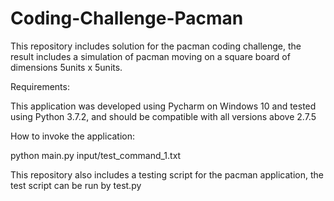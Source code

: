 # Coding-Challenge-Pacman

This repository includes solution for the pacman coding challenge, the result includes a simulation of pacman moving on a square board of dimensions 5units x 5units.

Requirements:

This application was developed using Pycharm on Windows 10 and tested using Python 3.7.2, and should be compatible with all versions above 2.7.5

How to invoke the application:

python main.py input/test_command_1.txt

This repository also includes a testing script for the pacman application, the test script can be run by test.py